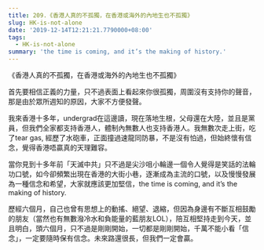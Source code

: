 ```yaml
---
title: 209.《香港人真的不孤獨，在香港或海外的內地生也不孤獨》
slug: HK-is-not-alone
date: '2019-12-14T12:21:21.7790000+08:00'
tags:
  - HK-is-not-alone
summary: 'the time is coming, and it’s the making of history.'
---
```

《香港人真的不孤獨，在香港或海外的內地生也不孤獨》

首先要相信正義的力量，只不過表面上看起來你很孤獨，周圍沒有支持你的聲音，那是由於眾所週知的原因，大家不方便發聲。

我來香港十多年，undergrad在這邊讀，現在落地生根，父母還在大陸，並且是黨員，但我們全家都支持香港人，體制內無數人也支持香港人。我無數次走上街，吃了tear gas, 經歷了水砲車，正面撞過速龍同防暴，不是沒有怕過，但始終懷有信念，覺得香港唔贏真的天理難容。

當你見到十多年前「天滅中共」只不過是尖沙咀小輪邊一個令人覺得是笑話的法輪功口號，如今卻頻繁出現在香港的大街小巷，逐漸成為主流的口號，以及慢慢發展為一種信念和希望，大家就應該更加堅信，the time is coming, and it’s the making of history.

歷經六個月，自己也曾有思想上的動搖、絕望、退縮，但因為身邊有不斷互相鼓勵的朋友（當然也有無數潑冷水和負能量的藍朋友LOL），陪互相堅持走到今天，並且明白，頭六個月，只不過是剛剛開始，一切都是剛剛開始，千萬不能小看「信念」，一定要隨時保有信念。未來路還很長，但我們一定會贏。
